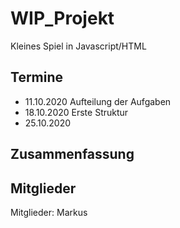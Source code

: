 # WIP_Projekt
Kleines Spiel in Javascript/HTML 

## Termine
- 11.10.2020 Aufteilung der Aufgaben
- 18.10.2020 Erste Struktur 
- 25.10.2020


## Zusammenfassung


## Mitglieder
Mitglieder: 
Markus 
